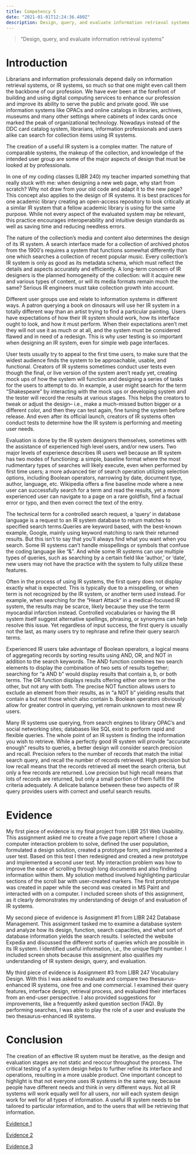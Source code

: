 ```yaml
---
title: Competency 5
date: "2021-01-01T12:24:36.480Z"
description: Design, query, and evaluate information retrieval systems
---
```


> “Design, query, and evaluate information retrieval systems”



# Introduction



Librarians and information professionals depend daily on information retrieval systems, or IR systems, so much so that one might even call them the backbone of our profession. We have ever been at the forefront of building and using digital computing services to enhance our profession and improve its ability to serve the public and private good. We use information systems like OPACs and online catalogs in libraries, archives, museums and many other settings where cabinets of index cards once marked the peak of organizational technology. Nowadays instead of the DDC card catalog system, librarians, information professionals and users alike can search for collection items using IR systems.



The creation of a useful IR system is a complex matter. The nature of comparable systems, the makeup of the collection, and knowledge of the intended user group are some of the major aspects of design that must be looked at by professionals.



In one of my coding classes (LIBR 240) my teacher imparted something that really stuck with me: when designing a new web page, why start from scratch? Why not draw from your old code and adapt it to the new page? This concept also applies to the design of IR systems. It is best practices for one academic library creating an open-access repository to look critically at a similar IR system that a fellow academic library is using for the same purpose. While not every aspect of the evaluated system may be relevant, this practice encourages interoperability and intuitive design standards as well as saving time and reducing needless errors.



The nature of the collection’s media and content also determines the design of its IR system. A search interface made for a collection of archived photos from the 1900′s requires a system that functions somewhat differently than one which searches a collection of recent popular music. Every collection’s IR system is only as good as its metadata schema, which must reflect the details and aspects accurately and efficiently. A long-term concern of IR designers is the planned homogeneity of the collection: will it acquire new and various types of content, or will its media formats remain much the same? Serious IR engineers must take collection growth into account.



Different user groups use and relate to information systems in different ways. A patron querying a book on dinosaurs will use her IR system in a totally different way than an artist trying to find a particular painting. Users have expectations of how their IR system should work, how its interface ought to look, and how it must perform. When their expectations aren’t met they will not use it as much or at all, and the system must be considered flawed and in need of a redesign. This is why user testing is so important when designing an IR system, even for simple web page interfaces.



User tests usually try to appeal to the first time users, to make sure that the widest audience finds the system to be approachable, usable, and functional. Creators of IR systems sometimes conduct user tests even though the final, or live version of the system aren’t ready yet, creating mock ups of how the system will function and designing a series of tasks for the users to attempt to do. In example, a user might search for the term “Shakespeare” by interacting with the mock ups or developing system and the tester will record the results at various stages. This helps the creators to tweak or adjust the design– i.e., make a much-missed button bigger or a different color, and then they can test again, fine tuning the system before release. And even after its official launch, creators of IR systems often conduct tests to determine how the IR system is performing and meeting user needs.



Evaluation is done by the IR system designers themselves, sometimes with the assistance of experienced high level users, and/or new users. Two major levels of experience describes IR users well because an IR system has two modes of functioning: a simple, baseline format where the most rudimentary types of searches will likely execute, even when performed by first time users; a more advanced tier of search operation utilizing selection options, including Boolean operators, narrowing by date, document type, author, language, etc. Wikipedia offers a fine baseline mode where a new user can successfully search for a term and read the results, yet a more experienced user can navigate to a page on a rare goldfish, find a factual error or typo, and then even correct the text of the entry.



The technical term for a controlled search request, a ‘query’ in database language is a request to an IR system database to return matches to specified search terms.Queries are keyword based, with the best-known example, Google, mainly using keyword matching to rank their returned results. But this isn’t to say that you’ll always find what you want when you search. Some IR systems can’t handle misspellings or symbols that confuse the coding language like “&”. And while some IR systems can use multiple types of queries, such as searching by a certain field like ‘author,’ or ‘date’, new users may not have the practice with the system to fully utilize these features.



Often in the process of using IR systems, the first query does not display exactly what is expected. This is typically due to a misspelling, or when term is not recognized by the IR system, or another term used instead. For example, when searching for the “Heart Attack” in a medical-focused IR system, the results may be scarce, likely because they use the term myocardial infarction instead. Controlled vocabularies or having the IR system itself suggest alternative spellings, phrasing, or synonyms can help resolve this issue. Yet regardless of input success, the first query is usually not the last, as many users try to rephrase and refine their query search terms.



Experienced IR users take advantage of Boolean operators, a logical means of aggregating records by sorting results using AND, OR, and NOT in addition to the search keywords. The AND function combines two search elements to display the combination of two sets of results together; searching for “a AND b” would display results that contain a, b, or both terms. The OR function displays results offering either one term or the other, but not any with both. The precise NOT function allows users to exclude an element from their results, as in “a NOT b” yielding results that contain a but not those which also contain b. Boolean operators obviously allow for greater control in querying, yet remain unknown to most new IR users.



Many IR systems use querying, from search engines to library OPAC’s and social networking sites; databases like SQL exist to perform rapid and flexible queries. The whole point of an IR system is finding the information you wish to retrieve. While a perfectly good IR system will provide “accurate enough” results to queries, a better design will consider search precision and recall. Precision refers to the number of records that match the initial search query, and recall the number of records retrieved. High precision but low recall means that the records retrieved all meet the search criteria, but only a few records are returned. Low precision but high recall means that lots of records are returned, but only a small portion of them fulfill the criteria adequately. A delicate balance between these two aspects of IR query provides users with correct and useful search results.



# Evidence



My first piece of evidence is my final project from LIBR 251 Web Usability. This assignment asked me to create a five page report where I chose a computer interaction problem to solve, defined the user population, formulated a design solution, created a prototype form, and implemented a user test. Based on this test I then redesigned and created a new prototype and implemented a second user test. My interaction problem was how to improve the ease of scrolling through long documents and also finding information within them. My solution method involved highlighting particular sections of the scroll bar with user-created markers. The first prototype was created in paper while the second was created in MS Paint and interacted with on a computer. I included screen shots of this assignment, as it clearly demonstrates my understanding of design of and evaluation of IR systems.



My second piece of evidence is Assignment #1 from LIBR 242 Database Management. This assignment tasked me to examine a database system and analyze how its design, function, search capacities, and what sort of database information yields the search results. I selected the website Expedia and discussed the different sorts of queries which are possible in its IR system. I identified useful information, i.e., the unique flight number. I included screen shots because this assignment also qualifies my understanding of IR system design, query, and evaluation.



My third piece of evidence is Assignment #3 from LIBR 247 Vocabulary Design. With this I was asked to evaluate and compare two thesaurus-enhanced IR systems, one free and one commercial. I examined their query features, interface design, retrieval process, and evaluated their interfaces from an end-user perspective. I also provided suggestions for improvements, like a frequently asked question section (FAQ). By performing searches, I was able to play the role of a user and evaluate the two thesaurus-enhanced IR systems.



# Conclusion



The creation of an effective IR system must be iterative, as the design and evaluation stages are not static and reoccur throughout the process. The critical testing of a system design helps to further refine its interface and operations, resulting in a more usable product. One important concept to highlight is that not everyone uses IR systems in the same way, because people have different needs and think in very different ways. Not all IR systems will work equally well for all users, nor will each system design work for well for all types of information. A useful IR system needs to be tailored to particular information, and to the users that will be retrieving that information.


[Evidence 1](251.EBrown_Final.doc.pdf)

[Evidence 2](242.Assign1.doc.pdf)

[Evidence 3](247.Assignment#3EB.doc.pdf)
